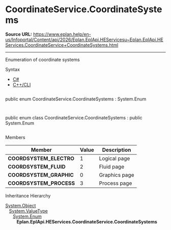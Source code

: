 # CoordinateService.CoordinateSystems

**Source URL:** https://www.eplan.help/en-us/Infoportal/Content/api/2026/Eplan.EplApi.HEServicesu~Eplan.EplApi.HEServices.CoordinateService+CoordinateSystems.html

---

Enumeration of coordinate systems

Syntax

- [C#](#i-syntax-CS)
- [C++/CLI](#i-syntax-CPP2005)

```
```
public enum CoordinateService.CoordinateSystems : System.Enum
```
```

```
```
public enum class CoordinateService.CoordinateSystems : public System.Enum
```
```

Members

| Member | Value | Description |
| --- | --- | --- |
| **COORDSYSTEM\_ELECTRO** | 1 | Logical page |
| **COORDSYSTEM\_FLUID** | 2 | Fluid page |
| **COORDSYSTEM\_GRAPHIC** | 0 | Graphics page |
| **COORDSYSTEM\_PROCESS** | 3 | Process page |

Inheritance Hierarchy

[System.Object](#)  
   [System.ValueType](#)  
      [System.Enum](#)  
         **Eplan.EplApi.HEServices.CoordinateService.CoordinateSystems**
